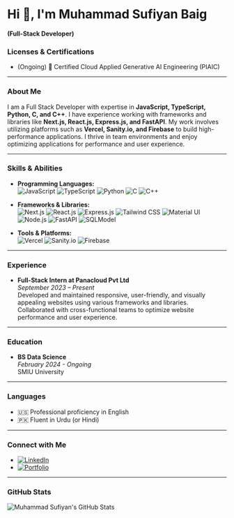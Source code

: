 
# Hi 👋, I'm Muhammad Sufiyan Baig

**(Full-Stack Developer)**


### Licenses & Certifications

- (Ongoing) 🏅 Certified Cloud Applied Generative AI Engineering (PIAIC)

---

### About Me

I am a Full Stack Developer with expertise in **JavaScript, TypeScript, Python, C, and C++**. I have experience working with frameworks and libraries like **Next.js, React.js, Express.js, and FastAPI**. My work involves utilizing platforms such as **Vercel, Sanity.io, and Firebase** to build high-performance applications. I thrive in team environments and enjoy optimizing applications for performance and user experience.

---

### Skills & Abilities

- **Programming Languages:**  
  ![JavaScript](https://img.shields.io/badge/-JavaScript-F7DF1E?style=flat&logo=JavaScript&logoColor=black) 
  ![TypeScript](https://img.shields.io/badge/-TypeScript-007ACC?style=flat&logo=TypeScript&logoColor=white) 
  ![Python](https://img.shields.io/badge/-Python-3776AB?style=flat&logo=Python&logoColor=white) 
  ![C](https://img.shields.io/badge/-C-A8B9CC?style=flat&logo=C&logoColor=black) 
  ![C++](https://img.shields.io/badge/-C++-00599C?style=flat&logo=C%2B%2B&logoColor=white)

- **Frameworks & Libraries:**  
  ![Next.js](https://img.shields.io/badge/-Next.js-000000?style=flat&logo=Next.js&logoColor=white) 
  ![React.js](https://img.shields.io/badge/-React.js-61DAFB?style=flat&logo=React&logoColor=black) 
  ![Express.js](https://img.shields.io/badge/-Express.js-000000?style=flat&logo=Express&logoColor=white) 
  ![Tailwind CSS](https://img.shields.io/badge/-Tailwind%20CSS-38B2AC?style=flat&logo=Tailwind-CSS&logoColor=white) 
  ![Material UI](https://img.shields.io/badge/-Material--UI-0081CB?style=flat&logo=Material-UI&logoColor=white) 
  ![Node.js](https://img.shields.io/badge/-Node.js-339933?style=flat&logo=Node.js&logoColor=white) 
  ![FastAPI](https://img.shields.io/badge/-FastAPI-009688?style=flat&logo=FastAPI&logoColor=white) 
  ![SQLModel](https://img.shields.io/badge/-SQLModel-4479A1?style=flat&logo=SQL&logoColor=white)

- **Tools & Platforms:**  
  ![Vercel](https://img.shields.io/badge/-Vercel-000000?style=flat&logo=Vercel&logoColor=white) 
  ![Sanity.io](https://img.shields.io/badge/-Sanity.io-F03E2F?style=flat&logo=Sanity&logoColor=white) 
  ![Firebase](https://img.shields.io/badge/-Firebase-FFCA28?style=flat&logo=Firebase&logoColor=black)

---

### Experience

- **Full-Stack Intern at Panacloud Pvt Ltd**  
  *September 2023 – Present*  
  Developed and maintained responsive, user-friendly, and visually appealing websites using various frameworks and libraries. Collaborated with cross-functional teams to optimize website performance and user experience.

---

### Education

- **BS Data Science**  
  *February 2024 - Ongoing*  
  SMIU University

---

### Languages

- 🇺🇸 Professional proficiency in English
- 🇵🇰 Fluent in Urdu (or Hindi)

---

### Connect with Me

- [![LinkedIn](https://img.shields.io/badge/-LinkedIn-0077B5?style=flat&logo=LinkedIn&logoColor=white)](https://linkedin.com/in/muhammadsufiyanbaig)
- [![Portfolio](https://img.shields.io/badge/-Portfolio-000000?style=flat&logo=Vercel&logoColor=white)](https://muhammadsufiyanbaig.vercel.app)

---

### GitHub Stats

![Muhammad Sufiyan's GitHub Stats](https://github-readme-stats.vercel.app/api?username=MuhammadSufiyanBaig&show_icons=true&theme=radical)
